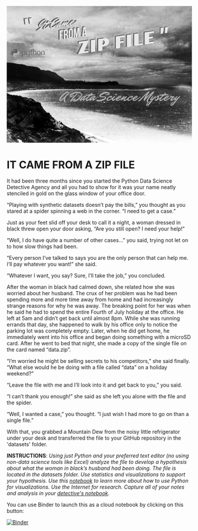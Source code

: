 <img src="images/data_science_detective.png">

# IT CAME FROM A ZIP FILE

It had been three months since you started the Python Data Science Detective Agency and all you had to show for it was your name neatly stenciled in gold on the glass window of your office door.

“Playing with synthetic datasets doesn’t pay the bills,” you thought as you stared at a spider spinning a web in the corner. “I need to get a case.”

Just as your feet slid off your desk to call it a night, a woman dressed in black threw open your door asking, “Are you still open?  I need your help!”

“Well, I do have quite a number of other cases...” you said, trying not let on to how slow things had been.

“Every person I’ve talked to says you are the only person that can help me. I’ll pay whatever you want!” she said.

“Whatever I want, you say? Sure, I’ll take the job,” you concluded.

After the woman in black had calmed down, she related how she was worried about her husband. The crux of her problem was he had been spending more and more time away from home and had increasingly strange reasons for why he was away. The breaking point for her was when he said he had to spend the entire Fourth of July holiday at the office. He left at 5am and didn’t get back until almost 8pm. While she was running errands that day, she happened to walk by his office only to notice the parking lot was completely empty. Later, when he did get home, he immediately went into his office and began doing something with a microSD card. After he went to bed that night, she made a copy of the single file on the card named “data.zip”.

“I’m worried he might be selling secrets to his competitors,” she said finally. “What else would he be doing with a file called “data” on a holiday weekend?”

“Leave the file with me and I’ll look into it and get back to you,” you said.

“I can’t thank you enough!” she said as she left you alone with the file and the spider.

“Well, I wanted a case,” you thought. “I just wish I had more to go on than a single file.”

With that, you grabbed a Mountain Dew from the noisy little refrigerator under your desk and transferred the file to your GitHub repository in the 'datasets' folder.

**INSTRUCTIONS**: *Using just Python and your preferred text editor (no using non-data science tools like Excel) analyze the file to develop a hypothesis about what the woman in black’s husband had been doing. The file is located in the datasets folder. Use statistics and visualizations to support your hypothesis. Use this [notebook](Python_Visualization_Basics.ipynb) to learn more about how to use Python for visualizations. Use the Internet for research. Capture all of your notes and analysis in your [detective's notebook](Detectives_Notebook.ipynb).*

You can use Binder to launch this as a cloud notebook by clicking on this button:

[![Binder](https://mybinder.org/badge_logo.svg)](https://mybinder.org/v2/gh/azbones/data_detective_agency/HEAD?labpath=filepath%3DPython_Visualization_Basics.ipynb)
